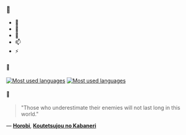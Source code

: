 ### 👋

- 🔭
- 🌱
- 💬
- 📫
- ⚡

#### 🧏

[![Most used languages](https://github-readme-stats-aynah.vercel.app/api/top-langs/?username=aynh&theme=solarized-dark&langs_count=6&layout=compact&hide_title=true)](https://github.com/anuraghazra/github-readme-stats#gh-dark-mode-only)
[![Most used languages](https://github-readme-stats-aynah.vercel.app/api/top-langs/?username=aynh&theme=solarized-light&langs_count=6&layout=compact&hide_title=true)](https://github.com/anuraghazra/github-readme-stats#gh-light-mode-only)

#### 💬

> "Those who underestimate their enemies will not last long in this world."

&mdash; [**Horobi**](https://myanimelist.net/character.php?q=Horobi&cat=character), [**Koutetsujou no Kabaneri**](https://myanimelist.net/search/all?q=Koutetsujou%20no%20Kabaneri&cat=all)
